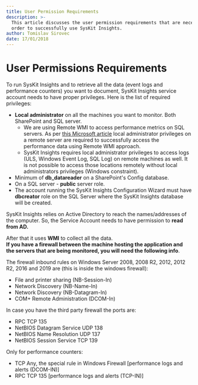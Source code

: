 ```yaml
---
title: User Permission Requirements
description: >-
  This article discusses the user permission requirements that are necessary in
  order to successfully use SysKit Insights.
author: Tomislav Sirovec
date: 17/01/2018
---
```


# User Permissions Requirements

To run SysKit Insights and to retrieve all the data \(event logs and performance counters\) you want to document, SysKit Insights service account needs to have proper privileges. Here is the list of required privileges:

* **Local administrator** on all the machines you want to monitor. Both SharePoint and SQL server.
  * We are using Remote WMI to access performance metrics on SQL servers. As per [this Microsoft article](https://docs.microsoft.com/en-us/windows/desktop/wmisdk/connecting-to-wmi-on-a-remote-computer) local administrator privileges on a remote server are required to successfully access the performance data using Remote WMI approach. 
  * SysKit Insights requires local administrator privileges to access logs \(ULS, Windows Event Log, SQL Log\) on remote machines as well. It is not possible to access those locations remotely without local administrators privileges \(Windows constraint\).
* Minimum of **db\_datareader** on a SharePoint's Config database.
* On a SQL server - **public** server role.
* The account running the SysKit Insights Configuration Wizard must have **dbcreator** role on the SQL Server where the SysKit Insights database will be created.

SysKit Insights relies on Active Directory to reach the names/addresses of the computer. So, the Service Account needs to have permission to **read from AD.**

After that it uses **WMI** to collect all the data.  
**If you have a firewall between the machine hosting the application and the servers that are being monitored, you will need the following info**.

The firewall inbound rules on Windows Server 2008, 2008 R2, 2012, 2012 R2, 2016 and 2019 are \(this is inside the windows firewall\):

* File and printer sharing \(NB-Session-In\)
* Network Discovery \(NB-Name-In\)
* Network Discovery \(NB-Datagram-In\)
* COM+ Remote Administration \(DCOM-In\)

In case you have the third party firewall the ports are:

* RPC TCP 135
* NetBIOS Datagram Service UDP 138
* NetBIOS Name Resolution UDP 137
* NetBIOS Session Service TCP 139

Only for performance counters:

* TCP Any, the special rule in Windows Firewall \[performance logs and alerts \(DCOM-IN\)\]
* RPC TCP 135 \[performance logs and alerts \(TCP-IN\)\]


